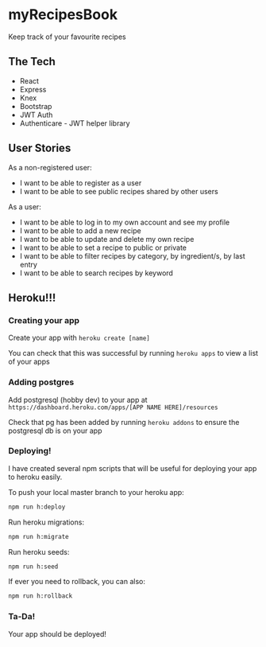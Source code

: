 # myRecipesBook

Keep track of your favourite recipes

## The Tech

* React
* Express
* Knex
* Bootstrap
* JWT Auth 
* Authenticare - JWT helper library

## User Stories
As a non-registered user:
  * I want to be able to register as a user
  * I want to be able to see public recipes shared by other users

As a user:
  * I want to be able to log in to my own account and see my profile
  * I want to be able to add a new recipe
  * I want to be able to update and delete my own recipe
  * I want to be able to set a recipe to public or private
  * I want to be able to filter recipes by category, by ingredient/s, by last entry
  * I want to be able to search recipes by keyword
   

## Heroku!!!

### Creating your app

Create your app with `heroku create [name]`

You can check that this was successful by running `heroku apps` to view a list of your apps


### Adding postgres

Add postgresql (hobby dev) to your app at `https://dashboard.heroku.com/apps/[APP NAME HERE]/resources`

Check that pg has been added by running `heroku addons` to ensure the postgresql db is on your app


### Deploying!

I have created several npm scripts that will be useful for deploying your app to heroku easily.

To push your local master branch to your heroku app:
```sh
npm run h:deploy
```

Run heroku migrations:
```sh
npm run h:migrate
```

Run heroku seeds:
```sh
npm run h:seed
```

If ever you need to rollback, you can also:
```sh
npm run h:rollback
```


### Ta-Da!
Your app should be deployed!
